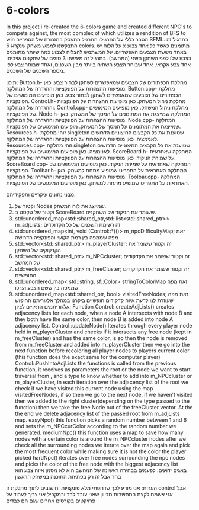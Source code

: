 # 6-colors
In this project i re-created the 6-colors game and created different NPC's to compete against, the most complex of which utilizes a rendition of BFS to win
הסבר כללי על התרגיל: התרגיל התעסק בתזכורת של הספרייה SFML. בתרגיל זה התבקשנו לממש משחק שנקרא 6 colors. על הלוח יש x מתומנים כאשר כל אחד צבוע באחד מששת הצבעים האפשריים. על המשתמש להצליח לצבוע כמה שיותר מתומנים בצבע שלו לפני השחקן השני (המחשב). 
בתרגיל זה מימשנו 3 סוגים של שחקנים אויבים: אחד  צבע אקראי, אחד שבוחר הצבע השחיח ביותר מבין השכנים, ואחד שבוחר צבע לפי מספר השכנים של השכנים.
 
תיכון: 
Button.h- מחלקת הכפתורים של הצבעים שמאפשרים לשחקן לבחור צבע. כאן מופיעות ההצהרות על הפונקציות וההגדרה של המחלקה. 
Button.cpp- מחלקת הכפתורים של הצבעים שמאפשרים לשחקן לבחור צבע. כאן מופיעים המימושים של הפונקציות. 
Control.h- מחלקת ניהול המשחק. כאן מופיעות ההצהרות על הפונקציות וההגדרה של המחלקה. 
Control.cpp- מחלקת ניהול המשחק. כאן מופיעים המימושים של הפונקציות. 
Node.h- המחלקה שמייצגת את המתומנים על המסך של המשחק. כאן מופיעות ההצהרות על הפונקציות וההגדרה של המחלקה. 
Node.cpp- המחלקה שמייצגת את המתומנים על המסך של המשחק. מופיעים המימושים של הפונקציות. 
Resources.h- זוהי מחלקת singleton שטוענת את כל הקבצים החיצוניים הדרושים לאנימציה. כאן מופיעות ההצהרות על הפונקציות וההגדרה של המחלקה. 
Resources.cpp- זוהי מחלקת singleton שטוענת את כל הקבצים החיצוניים הדרושים לאנימציה. כאן מופיעים המימושים של הפונקציות. 
ScoreBoard.h- המחלקה שאחראית על שמירת הניקוד. כאן מופיעות ההצהרות על הפונקציות וההגדרה של המחלקה. 
ScoreBoard.cpp- המחלקה שאחראית על שמירת הניקוד. כאן מופיעים המימושים של הפונקציות. 
 Toolbar.h- המחלקה האחראית על התפריט שמופיע מתחת למשחק. כאן מופיעות ההצהרות על הפונקציות וההגדרה של המחלקה. 
 Toolbar.cpp- המחלקה האחראית על התפריט שמופיע מתחת למשחק. כאן מופיעים המימושים של הפונקציות. 




מבני נתונים עיקריים ותפקידיהם:
1.	וקטור של Nodes שמייצג את לוח המשחק.
2.	וקטור של טקסט ב ScoreBoard ששומר את הניקוד של השחקנים.
3.	std::unordered_map<std::shared_ptr<Node>,std::list<std::shared_ptr<Node>>> m_adjLists;
זה  רשימת השכנים של כל הקדוקדים
4.	std::unordered_map<int, void (Control::*)()> m_npcDifficultyMap;
זאת מפה שממפה בין רמת הקושי והפונקציה הדרושה
5.	std::vector<std::shared_ptr<Node>> m_playerCluster;
זה וקטור ששומר את הקדקוקים של השחקן
6.	std::vector<std::shared_ptr<Node>> m_NPCcluster;
זה וקטור ששומר את הקדקודים של המחשב
7.	std::vector<std::shared_ptr<Node>> m_freeCluster;
זה וקטור ששומר את הקדקודים החופשיים
8.	 std::unordered_map< std::string, sf::Color> stringToColorMap
זאת מפה שממפה בין ששם הצבע וערכו
9.	std::unordered_map<std::shared_ptr<Node>, bool> visitedFreeNodes;
זאת מפה שעוזרת לנו לדעת איזה קדקודים חופשיים ביקרנו במהלך אלגוריתם החיפוש
אלגוריתמים הראויים לציון:
Function Control::createAdjLists()
 creates adjacency lists for each node, when a node A intersects with node B and they both have the same color, then node B is added into node A adjacency list.
Control::updateNode()
Iterates through every player node held in m_playerCluster and checks if it intersects any free node (kept in m_freeCluster) and has the same color, is so then the node is removed from m_freeCluster and added into m_playerCluster then we go into the next function before recoloring all player nodes to players current color (this function does the exact same for the computer player)
Control::PushIntoAdjLists
 the functions is called from the previous function, it receives as parameters the root or the node we want to start traversal from , and a type to know whether to add into m_NPCcluster or m_playerCluster, in each iteration over the adjacency list of the root we check if we have visited this current node using the map visitedFreeNodes, if so then we go to the next node, if we haven’t visited then we added to the right cluster(depending on the type passed to the function) then we take the free Node out of the freeCluster vector. At the the end we delete adjacency list of the passed root from m_adjLists map. 
easyNpc()
this function picks a random number between 1 and 6 and sets the m_NPCcurColor according to the random number we generated.
mediumNpc()
this function uses a map to save how many nodes with a certain color is around the m_NPCcluster nodes after we check all the surrounding nodes we iterate over the map again
and pick the most frequent color while making sure it is not the color the player picked
hardNpc()
iterates over free nodes surrounding the npc nodes and picks the color of the free node with the biggest adjacency list
באגים ידועים:
לפעמים בבחירה ראשונה של המחשב הוא לא מסמן איזה צבע הוא בחר אבל זה רק בפתיחת התוכנה במשחק הראשון

הערות:
אני מודע לכך שדחפתי מלא פונקציות וחישובים לתוך מחלקת ה control אבל אני אשמח לקצת התחשבות מכיוון שאני עובד לבד ובמקביל אני צריך לעבוד על פרויקטים בקורסים אחרים שגם הם כבדים
